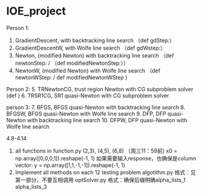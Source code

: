 # IOE_project

Person 1: 
1. GradientDescent, with backtracking line search （def gdStep:）
2. GradientDescentW, with Wolfe line search （def gdWstep:）
3. Newton, (modified Newton) with backtracking line search （def newtonStep:   / （def modifiedNewtonStep:））
4. NewtonW, (modified Newton) with Wolfe line search （def newtonWStep:  / def modifiedNewtonWStep )

Person 2:
5. TRNewtonCG, trust region Newton with CG subproblem solver (def )
6. TRSR1CG, SR1 quasi-Newton with CG subproblem solver

person 3:
7. BFGS, BFGS quasi-Newton with backtracking line search
8. BFGSW, BFGS quasi-Newton with Wolfe line search
9. DFP, DFP quasi-Newton with backtracking line search
10. DFPW, DFP quasi-Newton with Wolfe line search

4.8-4.14
1. all functions in function.py 
(2,3), (4,5), (6,8) （周三11：59前)
x0 = np.array([0,0,0,1]).reshape(-1, 1)
如果需要输入response，也确保是column vector: y = np.array([1,1,-1,-1]).reshape(-1, 1)
3. Implement all methods on each 12 testing problem
algotithm.py 格式：见第一部分，不要互相调用
optSolver.py 格式：确保后缀明确alpha_lists_1 alpha_lists_3
